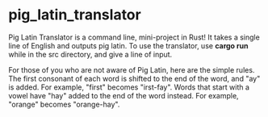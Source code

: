 # pig_latin_translator

Pig Latin Translator is a command line, mini-project in Rust! It takes a single line of English and outputs pig latin. 
To use the translator, use **cargo run** while in the src directory, and give a line of input. 

For those of you who are not aware of Pig Latin, here are the simple rules. The first consonant of each word is shifted to the end of the word, and "ay" is added. 
For example, "first" becomes "irst-fay". Words that start with a vowel have "hay" added to the end of the word instead. For example, "orange" becomes 
"orange-hay". 
